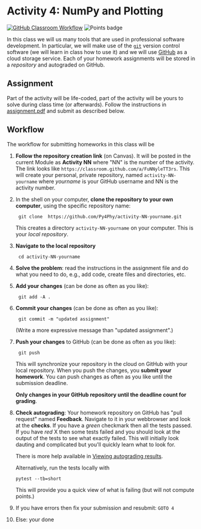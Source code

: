 # Activity 4: NumPy and Plotting
[![GitHub Classroom Workflow](../../workflows/GitHub%20Classroom%20Workflow/badge.svg?branch=main)](../../actions/workflows/classroom.yml) ![Points badge](../../blob/badges/.github/badges/points.svg)


In this class we will us many tools that are used in professional
software development. In particular, we will make use of the
[`git`](https://git-scm.com/) version control software (we will learn
in class how to use it) and we will use [GitHub](https://github.com/)
as a cloud storage service. Each of your homework assignments will be
stored in a _repository_ and autograded on GitHub.

## Assignment

Part of the activity will be life-coded, part of the activity will be
yours to solve during class time (or afterwards). Follow the
instructions in [assignment.pdf](assignment.pdf) and submit as described
below.


## Workflow

The workflow for submitting homeworks in this class will be

1. **Follow the repository creation link** (on Canvas). It will be
   posted in the current Module as **Activity NN** where "NN" is the
   number of the activity. The link looks like
   `https://classroom.github.com/a/FuNNyleTT3rs`. This will create
   your personal, private repository, named `activity-NN-yourname`
   where _yourname_ is your GitHub username and NN is the activity
   number.
2. In the shell on your computer, **clone the repository to your own
   computer**, using the specific repository name:

        git clone  https://github.com/Py4Phy/activity-NN-yourname.git
	  
   This creates a directory `activity-NN-yourname` on your computer. This is
   your *local repository*.

3. **Navigate to the local repository**

        cd activity-NN-yourname

4. **Solve the problem**: read the instructions in the assignment file
   and do what you need to do, e.g., add code, create files and
   directories, etc.
   
5. **Add your changes** (can be done as often as you like):

        git add -A .
	  
6. **Commit your changes** (can be done as often as you like):

        git commit -m "updated assignment"
	  
   (Write a more expressive message than "updated assignment".)
   
7. **Push your changes** to GitHub (can be done as often as you like):

        git push

   This will synchronize your repository in the cloud on GitHub with
   your local repository. When you push the changes, you **submit your
   homework**. You can push changes as often as you like until the
   submission deadline. 
   
   **Only changes in your GitHub repository until the deadline count
   for grading**.
   
8. **Check autograding**: Your homework repository on GitHub has "pull
   request" named **Feedback**. Navigate to it in your webbrowser and
   look at the **checks**. If you have a _green_ checkmark then all
   the tests passed. If you have _red_ X then some tests failed and
   you should look at the output of the tests to see what exactly
   failed. This will initially look dauting and complicated but you'll
   quickly learn what to look for.
   
   There is more help available in [Viewing autograding
   results](https://docs.github.com/en/education/manage-coursework-with-github-classroom/learn-with-github-classroom/view-autograding-results).
   
   Alternatively, run the tests locally with
   ```
   pytest --tb=short
   ```
   This will provide you a quick view of what is failing (but will not
   compute points.)
   
9. If you have errors then fix your submission and resubmit: `GOTO 4`

10. Else: your done

   


